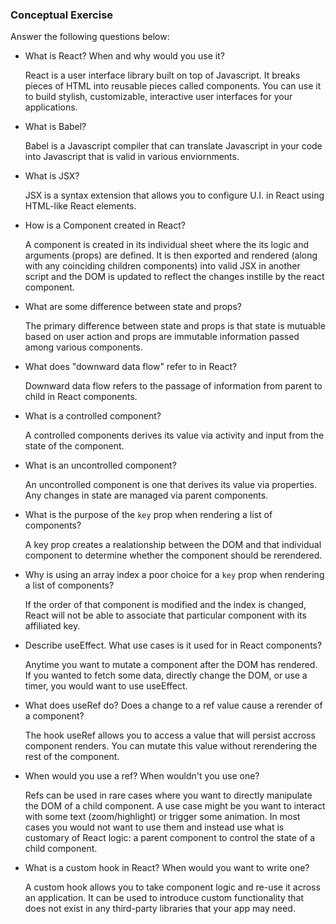 ### Conceptual Exercise

Answer the following questions below:

- What is React? When and why would you use it?

    React is a user interface library built on top of Javascript. It breaks pieces of HTML into reusable pieces called components. You can use it to build stylish, customizable, interactive user interfaces for your applications.

- What is Babel?

    Babel is a Javascript compiler that can translate Javascript in your code into Javascript that is valid in various enviornments.  

- What is JSX?

    JSX is a syntax extension that allows you to configure  U.I. in React using HTML-like React elements.

- How is a Component created in React?

    A component is created in its individual sheet where the its logic and arguments (props) are defined. It is then exported and rendered (along with any coinciding children components) into valid JSX in another script and the DOM is updated to reflect the changes instille by the react component.

- What are some difference between state and props?

    The primary difference between state and props is that state is mutuable based on user action and props are immutable information passed among various components.

- What does "downward data flow" refer to in React?

    Downward data flow refers to the passage of information from parent to child in React components.

- What is a controlled component?

    A controlled components derives its value via activity and input from the state of the component.

- What is an uncontrolled component?

    An uncontrolled component is one that derives its value via properties. Any changes in state are managed via parent components. 

- What is the purpose of the `key` prop when rendering a list of components?

    A key prop creates a realationship between the DOM and that individual component to determine whether the component should be rerendered.

- Why is using an array index a poor choice for a `key` prop when rendering a list of components?

    If the order of that component is modified and the index is changed, React will not be able to associate that particular component with its affiliated key.

- Describe useEffect.  What use cases is it used for in React components?

    Anytime you want to mutate a component after the DOM has rendered. If you wanted to fetch some data, directly change the DOM, or use a timer, you would want to use useEffect.

- What does useRef do?  Does a change to a ref value cause a rerender of a component?

    The hook useRef allows you to access a value that will persist accross component renders. You can mutate this value without rerendering the rest of the component.

- When would you use a ref? When wouldn't you use one?
  
    Refs can be used in rare cases where you want to directly manipulate the DOM of a child component. A use case might be you want to interact with some text (zoom/highlight) or trigger some animation. In most cases you would not want to use them and instead use what is customary of React logic: a parent component to control the state of a child component.

- What is a custom hook in React? When would you want to write one?

    A custom hook allows you to take component logic and re-use it across an application. It can be used to introduce custom functionality that does not exist in any third-party libraries that your app may need.